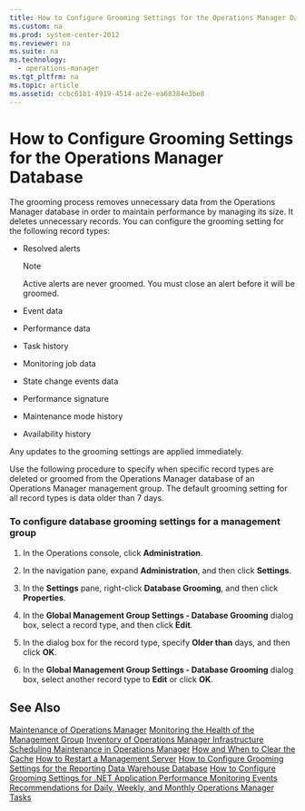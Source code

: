 ```yaml
---
title: How to Configure Grooming Settings for the Operations Manager Database
ms.custom: na
ms.prod: system-center-2012
ms.reviewer: na
ms.suite: na
ms.technology: 
  - operations-manager
ms.tgt_pltfrm: na
ms.topic: article
ms.assetid: ccbc61b1-4919-4514-ac2e-ea68384e3be8
---
```

# How to Configure Grooming Settings for the Operations Manager Database
The grooming process removes unnecessary data from the Operations Manager database in order to maintain performance by managing its size. It deletes unnecessary records. You can configure the grooming setting for the following record types:

-   Resolved alerts

    > [!NOTE]
    > Active alerts are never groomed. You must close an alert before it will be groomed.

-   Event data

-   Performance data

-   Task history

-   Monitoring job data

-   State change events data

-   Performance signature

-   Maintenance mode history

-   Availability history

Any updates to the grooming settings are applied immediately.

Use the following procedure to specify when specific record types are deleted or groomed from the Operations Manager database of an Operations Manager management group. The default grooming setting for all record types is data older than 7 days.

### To configure database grooming settings for a management group

1.  In the Operations console, click **Administration**.

2.  In the navigation pane, expand **Administration**, and then click **Settings**.

3.  In the **Settings** pane, right\-click **Database Grooming**, and then click **Properties**.

4.  In the **Global Management Group Settings \- Database Grooming** dialog box, select a record type, and then click **Edit**.

5.  In the dialog box for the record type, specify **Older than** days, and then click **OK**.

6.  In the **Global Management Group Settings \- Database Grooming** dialog box, select another record type to **Edit** or click **OK**.

## See Also
[Maintenance of Operations Manager](./Maintenance-of-Operations-Manager.md)
[Monitoring the Health of the Management Group](./Monitoring-the-Health-of-the-Management-Group.md)
[Inventory of Operations Manager Infrastructure](./Inventory-of-Operations-Manager-Infrastructure.md)
[Scheduling Maintenance in Operations Manager](./Scheduling-Maintenance-in-Operations-Manager.md)
[How and When to Clear the Cache](./How-and-When-to-Clear-the-Cache.md)
[How to Restart a Management Server](./How-to-Restart-a-Management-Server.md)
[How to Configure Grooming Settings for the Reporting Data Warehouse Database](./How-to-Configure-Grooming-Settings-for-the-Reporting-Data-Warehouse-Database.md)
[How to Configure Grooming Settings for .NET Application Performance Monitoring Events](http://go.microsoft.com/fwlink/?LinkId=255375)
[Recommendations for Daily, Weekly, and Monthly Operations Manager Tasks](./Recommendations-for-Daily,-Weekly,-and-Monthly-Operations-Manager-Tasks.md)


